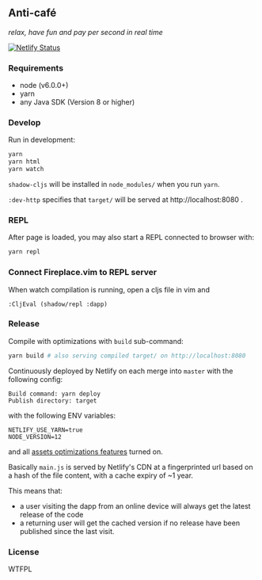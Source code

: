 Anti-café
----

*relax, have fun and pay per second in real time*

[![Netlify Status](https://api.netlify.com/api/v1/badges/e5e08124-dcc3-4bbd-a4bc-30eb7c262fd8/deploy-status)](https://app.netlify.com/sites/goofy-mahavira-0ddc1f/deploys)

### Requirements

- node (v6.0.0+)
- yarn
- any Java SDK (Version 8 or higher)

### Develop

Run in development:

```bash
yarn
yarn html
yarn watch
```

`shadow-cljs` will be installed in `node_modules/` when you run `yarn`.

`:dev-http` specifies that `target/` will be served at http://localhost:8080 .

### REPL

After page is loaded, you may also start a REPL connected to browser with:

```bash
yarn repl
```

### Connect Fireplace.vim to REPL server

When watch compilation is running, open a cljs file in vim and

```
:CljEval (shadow/repl :dapp)
```

### Release

Compile with optimizations with `build` sub-command:

```bash
yarn build # also serving compiled target/ on http://localhost:8080
```

Continuously deployed by Netlify on each merge into `master` with the following
config:

```
Build command: yarn deploy
Publish directory: target
```

with the following ENV variables:

```
NETLIFY_USE_YARN=true
NODE_VERSION=12
```

and all [assets optimizations features](https://docs.netlify.com/site-deploys/post-processing/#post-processing-features) turned on.

Basically `main.js` is served by Netlify's CDN at a fingerprinted url based
on a hash of the file content, with a cache expiry of ~1 year.

This means that:
* a user visiting the dapp from an online device will always get
the latest release of the code
* a returning user will get the cached version if no release have
been published since the last visit.

### License

WTFPL
